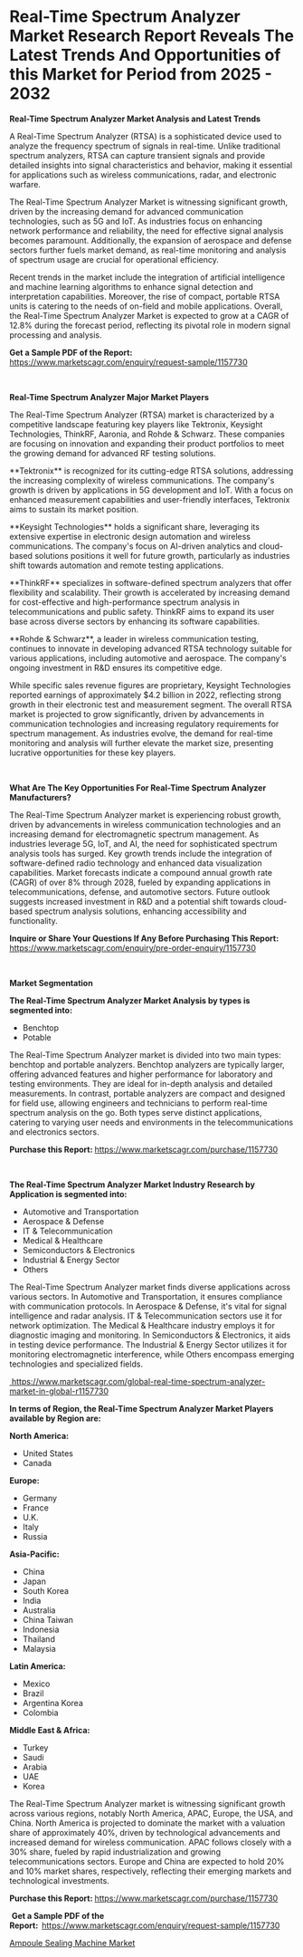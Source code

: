 <p><h1>Real-Time Spectrum Analyzer Market Research Report Reveals The Latest Trends And Opportunities of this Market for Period from 2025 - 2032</h1></p><p><strong>Real-Time Spectrum Analyzer Market Analysis and Latest Trends</strong></p>
<p><p>A Real-Time Spectrum Analyzer (RTSA) is a sophisticated device used to analyze the frequency spectrum of signals in real-time. Unlike traditional spectrum analyzers, RTSA can capture transient signals and provide detailed insights into signal characteristics and behavior, making it essential for applications such as wireless communications, radar, and electronic warfare.</p><p>The Real-Time Spectrum Analyzer Market is witnessing significant growth, driven by the increasing demand for advanced communication technologies, such as 5G and IoT. As industries focus on enhancing network performance and reliability, the need for effective signal analysis becomes paramount. Additionally, the expansion of aerospace and defense sectors further fuels market demand, as real-time monitoring and analysis of spectrum usage are crucial for operational efficiency.</p><p>Recent trends in the market include the integration of artificial intelligence and machine learning algorithms to enhance signal detection and interpretation capabilities. Moreover, the rise of compact, portable RTSA units is catering to the needs of on-field and mobile applications. Overall, the Real-Time Spectrum Analyzer Market is expected to grow at a CAGR of 12.8% during the forecast period, reflecting its pivotal role in modern signal processing and analysis.</p></p>
<p><strong>Get a Sample PDF of the Report:&nbsp;</strong> <a href="https://www.marketscagr.com/enquiry/request-sample/1157730?utm_campaign=3368&utm_medium=2&utm_source=Github&utm_content=ia&utm_term=11042025&utm_id=real-time-spectrum-analyzer">https://www.marketscagr.com/enquiry/request-sample/1157730</a></p>
<p>&nbsp;</p>
<p><strong>Real-Time Spectrum Analyzer Major Market Players</strong></p>
<p><p>The Real-Time Spectrum Analyzer (RTSA) market is characterized by a competitive landscape featuring key players like Tektronix, Keysight Technologies, ThinkRF, Aaronia, and Rohde & Schwarz. These companies are focusing on innovation and expanding their product portfolios to meet the growing demand for advanced RF testing solutions.</p><p>**Tektronix** is recognized for its cutting-edge RTSA solutions, addressing the increasing complexity of wireless communications. The company's growth is driven by applications in 5G development and IoT. With a focus on enhanced measurement capabilities and user-friendly interfaces, Tektronix aims to sustain its market position.</p><p>**Keysight Technologies** holds a significant share, leveraging its extensive expertise in electronic design automation and wireless communications. The company's focus on AI-driven analytics and cloud-based solutions positions it well for future growth, particularly as industries shift towards automation and remote testing applications.</p><p>**ThinkRF** specializes in software-defined spectrum analyzers that offer flexibility and scalability. Their growth is accelerated by increasing demand for cost-effective and high-performance spectrum analysis in telecommunications and public safety. ThinkRF aims to expand its user base across diverse sectors by enhancing its software capabilities.</p><p>**Rohde & Schwarz**, a leader in wireless communication testing, continues to innovate in developing advanced RTSA technology suitable for various applications, including automotive and aerospace. The company's ongoing investment in R&D ensures its competitive edge.</p><p>While specific sales revenue figures are proprietary, Keysight Technologies reported earnings of approximately $4.2 billion in 2022, reflecting strong growth in their electronic test and measurement segment. The overall RTSA market is projected to grow significantly, driven by advancements in communication technologies and increasing regulatory requirements for spectrum management. As industries evolve, the demand for real-time monitoring and analysis will further elevate the market size, presenting lucrative opportunities for these key players.</p></p>
<p>&nbsp;</p>
<p><strong>What Are The Key Opportunities For Real-Time Spectrum Analyzer Manufacturers?</strong></p>
<p><p>The Real-Time Spectrum Analyzer market is experiencing robust growth, driven by advancements in wireless communication technologies and an increasing demand for electromagnetic spectrum management. As industries leverage 5G, IoT, and AI, the need for sophisticated spectrum analysis tools has surged. Key growth trends include the integration of software-defined radio technology and enhanced data visualization capabilities. Market forecasts indicate a compound annual growth rate (CAGR) of over 8% through 2028, fueled by expanding applications in telecommunications, defense, and automotive sectors. Future outlook suggests increased investment in R&D and a potential shift towards cloud-based spectrum analysis solutions, enhancing accessibility and functionality.</p></p>
<p><strong>Inquire or Share Your Questions If Any Before Purchasing This Report:</strong> <a href="https://www.marketscagr.com/enquiry/pre-order-enquiry/1157730?utm_campaign=3368&utm_medium=2&utm_source=Github&utm_content=ia&utm_term=11042025&utm_id=real-time-spectrum-analyzer">https://www.marketscagr.com/enquiry/pre-order-enquiry/1157730</a></p>
<p>&nbsp;</p>
<p><strong>Market Segmentation</strong></p>
<p><strong>The Real-Time Spectrum Analyzer Market Analysis by types is segmented into:</strong></p>
<p><ul><li>Benchtop</li><li>Potable</li></ul></p>
<p><p>The Real-Time Spectrum Analyzer market is divided into two main types: benchtop and portable analyzers. Benchtop analyzers are typically larger, offering advanced features and higher performance for laboratory and testing environments. They are ideal for in-depth analysis and detailed measurements. In contrast, portable analyzers are compact and designed for field use, allowing engineers and technicians to perform real-time spectrum analysis on the go. Both types serve distinct applications, catering to varying user needs and environments in the telecommunications and electronics sectors.</p></p>
<p><strong>Purchase this Report:&nbsp;</strong><a href="https://www.marketscagr.com/purchase/1157730?utm_campaign=3368&utm_medium=2&utm_source=Github&utm_content=ia&utm_term=11042025&utm_id=real-time-spectrum-analyzer">https://www.marketscagr.com/purchase/1157730</a></p>
<p>&nbsp;</p>
<p><strong>The Real-Time Spectrum Analyzer Market Industry Research by Application is segmented into:</strong></p>
<p><ul><li>Automotive and Transportation</li><li>Aerospace & Defense</li><li>IT & Telecommunication</li><li>Medical & Healthcare</li><li>Semiconductors & Electronics</li><li>Industrial & Energy Sector</li><li>Others</li></ul></p>
<p><p>The Real-Time Spectrum Analyzer market finds diverse applications across various sectors. In Automotive and Transportation, it ensures compliance with communication protocols. In Aerospace & Defense, it's vital for signal intelligence and radar analysis. IT & Telecommunication sectors use it for network optimization. The Medical & Healthcare industry employs it for diagnostic imaging and monitoring. In Semiconductors & Electronics, it aids in testing device performance. The Industrial & Energy Sector utilizes it for monitoring electromagnetic interference, while Others encompass emerging technologies and specialized fields.</p></p>
<p><a href="https://www.marketscagr.com/global-real-time-spectrum-analyzer-market-in-global-r1157730?utm_campaign=3368&utm_medium=2&utm_source=Github&utm_content=ia&utm_term=11042025&utm_id=real-time-spectrum-analyzer">&nbsp;https://www.marketscagr.com/global-real-time-spectrum-analyzer-market-in-global-r1157730</a></p>
<p><strong>In terms of Region, the Real-Time Spectrum Analyzer Market Players available by Region are:</strong></p>
<p>
    <p> <strong> North America: </strong>
        <ul>
            <li>United States</li>
            <li>Canada</li>
        </ul>
        </p> 
    <p> <strong> Europe: </strong>
        <ul>
            <li>Germany</li>
            <li>France</li>
            <li>U.K.</li>
            <li>Italy</li>
            <li>Russia</li>
        </ul>
        </p> 
    <p> <strong> Asia-Pacific: </strong>
        <ul>
            <li>China</li>
            <li>Japan</li>
            <li>South Korea</li>
            <li>India</li>
            <li>Australia</li>
            <li>China Taiwan</li>
            <li>Indonesia</li>
            <li>Thailand</li>
            <li>Malaysia</li>
        </ul>
        </p> 
    <p> <strong> Latin America: </strong>
        <ul>
            <li>Mexico</li>
            <li>Brazil</li>
            <li>Argentina Korea</li>
            <li>Colombia</li>
        </ul>
        </p> 
    <p> <strong> Middle East & Africa: </strong>
        <ul>
            <li>Turkey</li>
            <li>Saudi</li>
            <li>Arabia</li>
            <li>UAE</li>
            <li>Korea</li>
        </ul>
    </p>
    </p>
<p><p>The Real-Time Spectrum Analyzer market is witnessing significant growth across various regions, notably North America, APAC, Europe, the USA, and China. North America is projected to dominate the market with a valuation share of approximately 40%, driven by technological advancements and increased demand for wireless communication. APAC follows closely with a 30% share, fueled by rapid industrialization and growing telecommunications sectors. Europe and China are expected to hold 20% and 10% market shares, respectively, reflecting their emerging markets and technological investments.</p></p>
<p><strong>Purchase this Report: </strong><a href="https://www.marketscagr.com/purchase/1157730?utm_campaign=3368&utm_medium=2&utm_source=Github&utm_content=ia&utm_term=11042025&utm_id=real-time-spectrum-analyzer">https://www.marketscagr.com/purchase/1157730</a></p>
<p>&nbsp;<strong>Get a Sample PDF of the Report:&nbsp;&nbsp;</strong><a href="https://www.marketscagr.com/enquiry/request-sample/1157730?utm_campaign=3368&utm_medium=2&utm_source=Github&utm_content=ia&utm_term=11042025&utm_id=real-time-spectrum-analyzer">https://www.marketscagr.com/enquiry/request-sample/1157730</a></p>
<p><strong></strong></p>
<p><p><a href="https://github.com/snakewaduddx/Market-Research-Report-List-1/blob/main/ampoule-sealing-machine-market.md?utm_campaign=3368&utm_medium=2&utm_source=Github&utm_content=ia&utm_term=11042025&utm_id=real-time-spectrum-analyzer">Ampoule Sealing Machine Market</a></p></p>